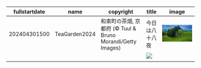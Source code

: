 |fullstartdate|name|copyright|title|image|
|--|--|--|--|--|
202404301500|TeaGarden2024|和束町の茶畑, 京都府 (© Tuul & Bruno Morandi/Getty Images)|今日は八十八夜|![](/ja-JP/2024/05/202404301500TeaGarden2024.jpg)|
||||![](/ja-JP/2024/05/.jpg)|
